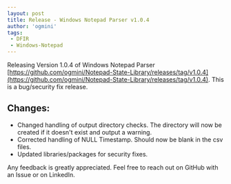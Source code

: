 ```yaml
---
layout: post
title: Release - Windows Notepad Parser v1.0.4
author: 'ogmini'
tags:
 - DFIR
 - Windows-Notepad
---
```


Releasing Version 1.0.4 of Windows Notepad Parser [https://github.com/ogmini/Notepad-State-Library/releases/tag/v1.0.4](https://github.com/ogmini/Notepad-State-Library/releases/tag/v1.0.4). This is a bug/security fix release. 

## Changes:

- Changed handling of output directory checks. The directory will now be created if it doesn't exist and output a warning. 
- Corrected handling of NULL Timestamp. Should now be blank in the csv files.
- Updated libraries/packages for security fixes.

Any feedback is greatly appreciated. Feel free to reach out on GitHub with an Issue or on LinkedIn.
